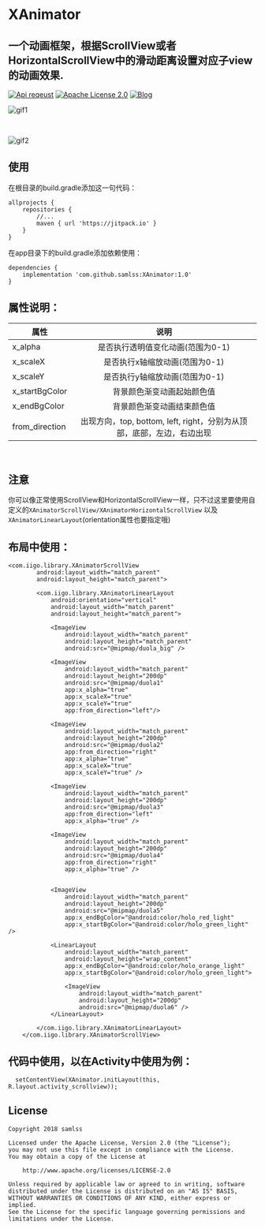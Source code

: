# XAnimator
## 一个动画框架，根据ScrollView或者HorizontalScrollView中的滑动距离设置对应子view的动画效果.

[![Api reqeust](https://img.shields.io/badge/api-11+-green.svg)](https://github.com/samlss/XAnimator)  [![Apache License 2.0](https://img.shields.io/hexpm/l/plug.svg)](https://github.com/samlss/DayNightLoadingView/blob/master/LICENSE) [![Blog](https://img.shields.io/badge/samlss-blog-orange.svg)](https://blog.csdn.net/Samlss)


![gif1](https://github.com/samlss/XAnimator/blob/master/screenshots/screenshot1.gif)

<br/>

![gif2](https://github.com/samlss/XAnimator/blob/master/screenshots/screenshot2.gif)



## 使用<br>
在根目录的build.gradle添加这一句代码：
```
allprojects {
    repositories {
        //...
        maven { url 'https://jitpack.io' }
    }
}
```

在app目录下的build.gradle添加依赖使用：
```
dependencies {
    implementation 'com.github.samlss:XAnimator:1.0'
}
```

## 属性说明：

| 属性        | 说明           |
| ------------- |:-------------:|
| x_alpha      | 是否执行透明值变化动画(范围为0-1) |
| x_scaleX | 是否执行x轴缩放动画(范围为0-1) |
| x_scaleY | 是否执行y轴缩放动画(范围为0-1) |
| x_startBgColor | 背景颜色渐变动画起始颜色值 |
| x_endBgColor | 背景颜色渐变动画结束颜色值 |
| from_direction | 出现方向，top, bottom, left, right，分别为从顶部，底部，左边，右边出现|

<br/>

## 注意
你可以像正常使用ScrollView和HorizontalScrollView一样，只不过这里要使用自定义的`XAnimatorScrollView/XAnimatorHorizontalScrollView`
以及`XAnimatorLinearLayout`(orientation属性也要指定哦)

## 布局中使用：
```
<com.iigo.library.XAnimatorScrollView
        android:layout_width="match_parent"
        android:layout_height="match_parent">

        <com.iigo.library.XAnimatorLinearLayout
            android:orientation="vertical"
            android:layout_width="match_parent"
            android:layout_height="match_parent">

            <ImageView
                android:layout_width="match_parent"
                android:layout_height="match_parent"
                android:src="@mipmap/duola_big" />

            <ImageView
                android:layout_width="match_parent"
                android:layout_height="200dp"
                android:src="@mipmap/duola1"
                app:x_alpha="true"
                app:x_scaleX="true"
                app:x_scaleY="true"
                app:from_direction="left"/>

            <ImageView
                android:layout_width="match_parent"
                android:layout_height="200dp"
                android:src="@mipmap/duola2"
                app:from_direction="right"
                app:x_alpha="true"
                app:x_scaleX="true"
                app:x_scaleY="true" />

            <ImageView
                android:layout_width="match_parent"
                android:layout_height="200dp"
                android:src="@mipmap/duola3"
                app:from_direction="left"
                app:x_alpha="true" />

            <ImageView
                android:layout_width="match_parent"
                android:layout_height="200dp"
                android:src="@mipmap/duola4"
                app:from_direction="right"
                app:x_alpha="true" />


            <ImageView
                android:layout_width="match_parent"
                android:layout_height="200dp"
                android:src="@mipmap/duola5"
                app:x_endBgColor="@android:color/holo_red_light"
                app:x_startBgColor="@android:color/holo_green_light" />

            <LinearLayout
                android:layout_width="match_parent"
                android:layout_height="wrap_content"
                app:x_endBgColor="@android:color/holo_orange_light"
                app:x_startBgColor="@android:color/holo_green_light">

                <ImageView
                    android:layout_width="match_parent"
                    android:layout_height="200dp"
                    android:src="@mipmap/duola6" />
            </LinearLayout>

        </com.iigo.library.XAnimatorLinearLayout>
    </com.iigo.library.XAnimatorScrollView>
```

## 代码中使用，以在Activity中使用为例：
```
  setContentView(XAnimator.initLayout(this, R.layout.activity_scrollview));
```


## License
```
Copyright 2018 samlss

Licensed under the Apache License, Version 2.0 (the "License");
you may not use this file except in compliance with the License.
You may obtain a copy of the License at

    http://www.apache.org/licenses/LICENSE-2.0

Unless required by applicable law or agreed to in writing, software
distributed under the License is distributed on an "AS IS" BASIS,
WITHOUT WARRANTIES OR CONDITIONS OF ANY KIND, either express or implied.
See the License for the specific language governing permissions and
limitations under the License.
```
